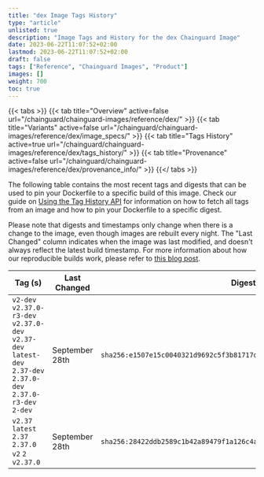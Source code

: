 ```yaml
---
title: "dex Image Tags History"
type: "article"
unlisted: true
description: "Image Tags and History for the dex Chainguard Image"
date: 2023-06-22T11:07:52+02:00
lastmod: 2023-06-22T11:07:52+02:00
draft: false
tags: ["Reference", "Chainguard Images", "Product"]
images: []
weight: 700
toc: true
---
```


{{< tabs >}}
{{< tab title="Overview" active=false url="/chainguard/chainguard-images/reference/dex/" >}}
{{< tab title="Variants" active=false url="/chainguard/chainguard-images/reference/dex/image_specs/" >}}
{{< tab title="Tags History" active=true url="/chainguard/chainguard-images/reference/dex/tags_history/" >}}
{{< tab title="Provenance" active=false url="/chainguard/chainguard-images/reference/dex/provenance_info/" >}}
{{</ tabs >}}

The following table contains the most recent tags and digests that can be used to pin your Dockerfile to a specific build of this image. Check our guide on [Using the Tag History API](/chainguard/chainguard-images/using-the-tag-history-api/) for information on how to fetch all tags from an image and how to pin your Dockerfile to a specific digest.

Please note that digests and timestamps only change when there is a change to the image, even though images are rebuilt every night. The "Last Changed" column indicates when the image was last modified, and doesn't always reflect the latest build timestamp. For more information about how our reproducible builds work, please refer to [this blog post](https://www.chainguard.dev/unchained/reproducing-chainguards-reproducible-image-builds).

| Tag (s)                                                                                                           | Last Changed   | Digest                                                                    |
|-------------------------------------------------------------------------------------------------------------------|----------------|---------------------------------------------------------------------------|
|  `v2-dev` `v2.37.0-r3-dev` `v2.37.0-dev` `v2.37-dev` `latest-dev` `2.37-dev` `2.37.0-dev` `2.37.0-r3-dev` `2-dev` | September 28th | `sha256:e1507e15c0040321d9692c5f3b81717d8fcb825bacd1701533129c544d98fcd8` |
|  `v2.37` `latest` `2.37` `2.37.0` `v2` `2` `v2.37.0`                                                              | September 28th | `sha256:28422ddb2589c1b42a89479f1a126c4ad7d4bdec31d370cdc21b98dbf24b26b4` |

